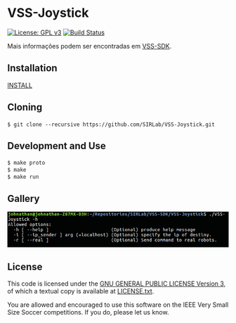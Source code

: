 VSS-Joystick
============
[![License: GPL v3](https://img.shields.io/badge/License-GPL%20v3-blue.svg)][gpl3]
[![Build Status](https://travis-ci.org/SIRLab/VSS-Joystick.svg?branch=master)][travis]

Mais informações podem ser encontradas em [VSS-SDK][vss-sdk].

Installation
------------
[INSTALL][install]

Cloning
-------
```
$ git clone --recursive https://github.com/SIRLab/VSS-Joystick.git
```

Development and Use
-------------------

```
$ make proto
$ make 
$ make run
```


Gallery
-------
![screenshot 1](https://raw.githubusercontent.com/SIRLab/VSS-Joystick/master/images/top.png)

License
-------

This code is licensed under the [GNU GENERAL PUBLIC LICENSE Version 3][gpl3], of which a textual copy is available at [LICENSE.txt](LICENSE.txt).

You are allowed and encouraged to use this software on the IEEE Very Small Size Soccer competitions.  If you do, please let us know.

[gpl3]: http://www.gnu.org/licenses/gpl-3.0/
[travis]: https://travis-ci.org/SIRLab/VSS-SampleStrategy
[install]: https://github.com/SIRLab/VSS-Joystick/blob/master/INSTALL.md
[vss-sdk]: http://sirlab.github.io/VSS-SDK



